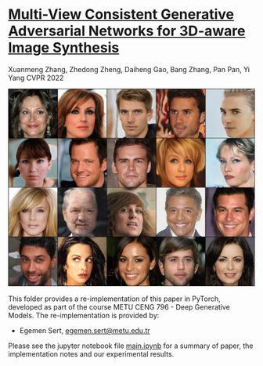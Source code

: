 # [Multi-View Consistent Generative Adversarial Networks for 3D-aware Image Synthesis](https://arxiv.org/pdf/2204.06307.pdf)

Xuanmeng Zhang, Zhedong Zheng, Daiheng Gao, Bang Zhang, Pan Pan, Yi Yang
CVPR 2022

![](outputs/120000_fixed_ema.png)

This folder provides a re-implementation of this paper in PyTorch, developed as part of the course METU CENG 796 - Deep Generative Models. The re-implementation is provided by:
* Egemen Sert, egemen.sert@metu.edu.tr

Please see the jupyter notebook file [main.ipynb](main.ipynb) for a summary of paper, the implementation notes and our experimental results.
